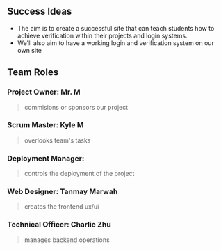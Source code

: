 ## Success Ideas
- The aim is to create a successful site that can teach students how to achieve verification within their projects and login systems.
- We'll also aim to have a working login and verification system on our own site

## Team Roles

### Project Owner: Mr. M
> commisions or sponsors our project

### Scrum Master: Kyle M
> overlooks team's tasks

### Deployment Manager: 
> controls the deployment of the project

### Web Designer: Tanmay Marwah
> creates the frontend ux/ui

### Technical Officer: Charlie Zhu
> manages backend operations
